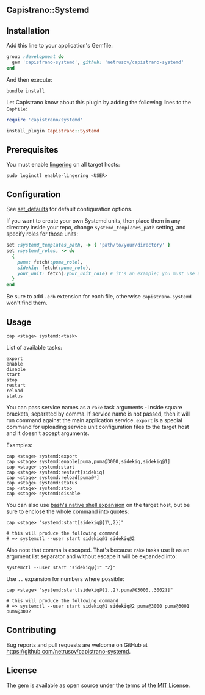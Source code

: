 ## Capistrano::Systemd

## Installation

Add this line to your application's Gemfile:

```ruby
group :development do
  gem 'capistrano-systemd', github: 'netrusov/capistrano-systemd'
end
```

And then execute:
```
bundle install
```

Let Capistrano know about this plugin by adding the following lines to the `Capfile`:

```ruby
require 'capistrano/systemd'

install_plugin Capistrano::Systemd
```

## Prerequisites

You must enable [lingering](https://www.freedesktop.org/software/systemd/man/loginctl.html#enable-linger%20USER%E2%80%A6) on all target hosts:

```shell script
sudo loginctl enable-lingering <USER>
```

## Configuration

See [set_defaults](lib/capistrano/systemd.rb) for default configuration options.

If you want to create your own Systemd units, then place them in any directory inside your repo, change `systemd_templates_path` setting, and specify roles for those units:

```ruby
set :systemd_templates_path, -> { 'path/to/your/directory' }
set :systemd_roles, -> do
  {
    puma: fetch(:puma_role),
    sidekiq: fetch(:puma_role),
    your_unit: fetch(:your_unit_role) # it's an example; you must use a real name, obviously
  }
end
```

Be sure to add `.erb` extension for each file, otherwise `capistrano-systemd` won't find them.

## Usage

```shell script
cap <stage> systemd:<task>
```

List of available tasks:

```
export
enable
disable
start
stop
restart
reload
status
```

You can pass service names as a `rake` task arguments - inside square brackets, separated by comma.
If service name is not passed, then it will run command against the main application service.
`export` is a special command for uploading service unit configuration files to the target host and it doesn't accept arguments.

Examples:

```shell script
cap <stage> systemd:export
cap <stage> systemd:enable[puma,puma@3000,sidekiq,sidekiq@1]
cap <stage> systemd:start
cap <stage> systemd:restart[sidekiq]
cap <stage> systemd:reload[puma@*]
cap <stage> systemd:status
cap <stage> systemd:stop
cap <stage> systemd:disable
```

You can also use [bash's native shell expansion](https://www.gnu.org/software/bash/manual/html_node/Shell-Expansions.html) on the target host, but be sure to enclose the whole command into quotes:

```shell script
cap <stage> "systemd:start[sidekiq@{1\,2}]"

# this will produce the following command
# => systemctl --user start sidekiq@1 sidekiq@2
```

Also note that comma is escaped. That's because `rake` tasks use it as an argument list separator and without escape it will be expanded into:

```shell script
systemctl --user start "sidekiq@{1" "2}"
```

Use `..` expansion for numbers where possible:

```shell script
cap <stage> "systemd:start[sidekiq@{1..2},puma@{3000..3002}]"

# this will produce the following command
# => systemctl --user start sidekiq@1 sidekiq@2 puma@3000 puma@3001 puma@3002
```

## Contributing

Bug reports and pull requests are welcome on GitHub at https://github.com/netrusov/capistrano-systemd.

## License

The gem is available as open source under the terms of the [MIT License](https://opensource.org/licenses/MIT).
